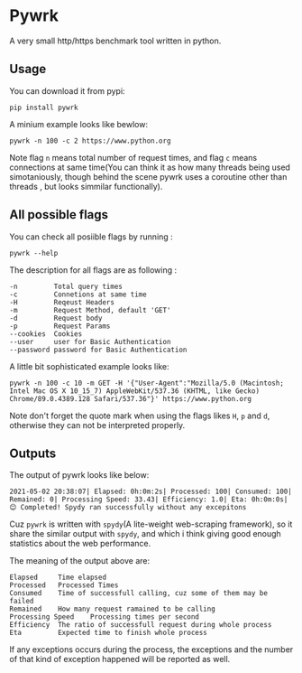 # Pywrk

A very small http/https benchmark tool written in python.



## Usage 

You can  download it from pypi:

```shell
pip install pywrk
```

A minium example looks like bewlow: 

```shell
pywrk -n 100 -c 2 https://www.python.org
```

Note flag `n` means total number of request times, and flag `c` means connections at same time(You can think it as how many threads being used simotaniously, though behind the scene pywrk uses a  coroutine other than  threads , but looks simmilar functionally).



## All possible flags

You can check all posiible flags by running :

```
pywrk --help
```

The description for all flags are as following :

```
-n         Total query times
-c         Connetions at same time
-H         Reqeust Headers
-m         Request Method, default 'GET'
-d         Request body 
-p         Request Params
--cookies  Cookies
--user     user for Basic Authentication
--password password for Basic Authentication
```

A little bit sophisticated example looks like:

```
pywrk -n 100 -c 10 -m GET -H '{"User-Agent":"Mozilla/5.0 (Macintosh; Intel Mac OS X 10_15_7) AppleWebKit/537.36 (KHTML, like Gecko) Chrome/89.0.4389.128 Safari/537.36"}' https://www.python.org
```

Note don't forget the quote mark when using the flags likes `H`, `p` and `d`, otherwise they can not be interpreted properly.

## Outputs

The output  of  pywrk looks like below:  

```
2021-05-02 20:38:07| Elapsed: 0h:0m:2s| Processed: 100| Consumed: 100| Remained: 0| Processing Speed: 33.43| Efficiency: 1.0| Eta: 0h:0m:0s|
😊 Completed! Spydy ran successfully without any excepitons
```

Cuz `pywrk` is written with `spydy`(A lite-weight web-scraping framework), so it share the similar output with `spydy`, and which i think giving good enough statistics about the web performance.  

The meaning of the output above are:

```
Elapsed     Time elapsed
Processed   Processed Times
Consumed    Time of successfull calling, cuz some of them may be failed
Remained    How many request ramained to be calling
Processing Speed    Processing times per second
Efficiency  The ratio of successfull request during whole process
Eta         Expected time to finish whole process
```

If any exceptions occurs during the process, the exceptions and the number of  that kind of  exception happened will be reported as well.
